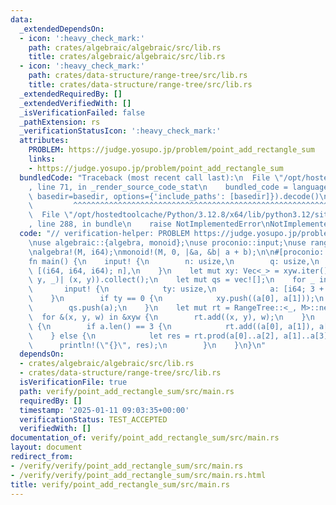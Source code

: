 ```yaml
---
data:
  _extendedDependsOn:
  - icon: ':heavy_check_mark:'
    path: crates/algebraic/algebraic/src/lib.rs
    title: crates/algebraic/algebraic/src/lib.rs
  - icon: ':heavy_check_mark:'
    path: crates/data-structure/range-tree/src/lib.rs
    title: crates/data-structure/range-tree/src/lib.rs
  _extendedRequiredBy: []
  _extendedVerifiedWith: []
  _isVerificationFailed: false
  _pathExtension: rs
  _verificationStatusIcon: ':heavy_check_mark:'
  attributes:
    PROBLEM: https://judge.yosupo.jp/problem/point_add_rectangle_sum
    links:
    - https://judge.yosupo.jp/problem/point_add_rectangle_sum
  bundledCode: "Traceback (most recent call last):\n  File \"/opt/hostedtoolcache/Python/3.12.8/x64/lib/python3.12/site-packages/onlinejudge_verify/documentation/build.py\"\
    , line 71, in _render_source_code_stat\n    bundled_code = language.bundle(stat.path,\
    \ basedir=basedir, options={'include_paths': [basedir]}).decode()\n          \
    \         ^^^^^^^^^^^^^^^^^^^^^^^^^^^^^^^^^^^^^^^^^^^^^^^^^^^^^^^^^^^^^^^^^^^^^^^^^^^^^^^^^\n\
    \  File \"/opt/hostedtoolcache/Python/3.12.8/x64/lib/python3.12/site-packages/onlinejudge_verify/languages/rust.py\"\
    , line 288, in bundle\n    raise NotImplementedError\nNotImplementedError\n"
  code: "// verification-helper: PROBLEM https://judge.yosupo.jp/problem/point_add_rectangle_sum\n\
    \nuse algebraic::{algebra, monoid};\nuse proconio::input;\nuse range_tree::RangeTree;\n\
    \nalgebra!(M, i64);\nmonoid!(M, 0, |&a, &b| a + b);\n\n#[proconio::fastout]\n\
    fn main() {\n    input! {\n        n: usize,\n        q: usize,\n        xyw:\
    \ [(i64, i64, i64); n],\n    }\n    let mut xy: Vec<_> = xyw.iter().map(|&(x,\
    \ y, _)| (x, y)).collect();\n    let mut qs = vec![];\n    for _ in 0..q {\n \
    \       input! {\n            ty: usize,\n            a: [i64; 3 + ty],\n    \
    \    }\n        if ty == 0 {\n            xy.push((a[0], a[1]));\n        }\n\
    \        qs.push(a);\n    }\n    let mut rt = RangeTree::<_, M>::new(xy);\n  \
    \  for &(x, y, w) in &xyw {\n        rt.add((x, y), w);\n    }\n    for a in qs\
    \ {\n        if a.len() == 3 {\n            rt.add((a[0], a[1]), a[2]);\n    \
    \    } else {\n            let res = rt.prod(a[0]..a[2], a[1]..a[3]);\n      \
    \      println!(\"{}\", res);\n        }\n    }\n}\n"
  dependsOn:
  - crates/algebraic/algebraic/src/lib.rs
  - crates/data-structure/range-tree/src/lib.rs
  isVerificationFile: true
  path: verify/point_add_rectangle_sum/src/main.rs
  requiredBy: []
  timestamp: '2025-01-11 09:03:35+00:00'
  verificationStatus: TEST_ACCEPTED
  verifiedWith: []
documentation_of: verify/point_add_rectangle_sum/src/main.rs
layout: document
redirect_from:
- /verify/verify/point_add_rectangle_sum/src/main.rs
- /verify/verify/point_add_rectangle_sum/src/main.rs.html
title: verify/point_add_rectangle_sum/src/main.rs
---
```

